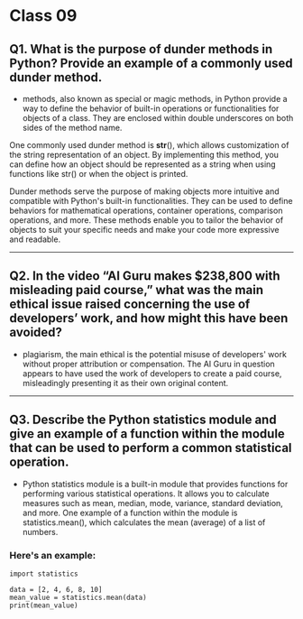 # Class 09

## Q1. What is the purpose of dunder methods in Python? Provide an example of a commonly used dunder method.

+ methods, also known as special or magic methods, in Python provide a way to define the behavior of built-in operations or functionalities for objects of a class. They are enclosed within double underscores on both sides of the method name.

One commonly used dunder method is __str__(), which allows customization of the string representation of an object. By implementing this method, you can define how an object should be represented as a string when using functions like str() or when the object is printed.

Dunder methods serve the purpose of making objects more intuitive and compatible with Python's built-in functionalities. They can be used to define behaviors for mathematical operations, container operations, comparison operations, and more. These methods enable you to tailor the behavior of objects to suit your specific needs and make your code more expressive and readable.

---

## Q2. In the video “AI Guru makes $238,800 with misleading paid course,” what was the main ethical issue raised concerning the use of developers’ work, and how might this have been avoided?

+ plagiarism, the main ethical is the potential misuse of developers' work without proper attribution or compensation. The AI Guru in question appears to have used the work of developers to create a paid course, misleadingly presenting it as their own original content.

---

## Q3. Describe the Python statistics module and give an example of a function within the module that can be used to perform a common statistical operation.

+ Python statistics module is a built-in module that provides functions for performing various statistical operations. It allows you to calculate measures such as mean, median, mode, variance, standard deviation, and more. One example of a function within the module is statistics.mean(), which calculates the mean (average) of a list of numbers.

### Here's an example:

    import statistics

    data = [2, 4, 6, 8, 10]
    mean_value = statistics.mean(data)
    print(mean_value)

